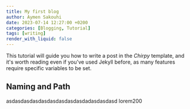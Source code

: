 ```yaml
---
title: My first blog
author: Aymen Sakouhi
date: 2023-07-14 12:27:00 +0200
categories: [Blogging, Tutorial]
tags: [writing]
render_with_liquid: false
---
```


This tutorial will guide you how to write a post in the _Chirpy_ template, and it's worth reading even if you've used Jekyll before, as many features require specific variables to be set.

## Naming and Path

asdasdasdasdasdasdasdasdasdadasdasdasd
lorem200
